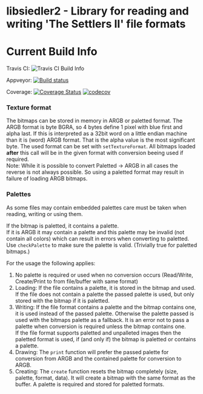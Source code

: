 # libsiedler2 - Library for reading and writing 'The Settlers II' file formats

# Current Build Info

Travis CI: ![Travis CI Build Info](https://travis-ci.org/Return-To-The-Roots/libsiedler2.svg?branch=master)

Appveyor: [![Build status](https://ci.appveyor.com/api/projects/status/om9ibb7vdfa4x4cf/branch/master?svg=true)](https://ci.appveyor.com/project/Flamefire/libsiedler2-nlflr/branch/master)

Coverage:
[![Coverage Status](https://coveralls.io/repos/github/Return-To-The-Roots/libsiedler2/badge.svg?branch=master)](https://coveralls.io/github/Return-To-The-Roots/libsiedler2?branch=master)
[![codecov](https://codecov.io/gh/Return-To-The-Roots/libsiedler2/branch/master/graph/badge.svg)](https://codecov.io/gh/Return-To-The-Roots/libsiedler2)


### Texture format
The bitmaps can be stored in memory in ARGB or paletted format.
The ARGB format is byte BGRA, so 4 bytes define 1 pixel with blue first and alpha last.
If this is interpreted as a 32bit word on a little endian machine than it is (word) ARGB format.
That is the alpha value is the most significant byte.
The used format can be set with `setTextureFormat`.
All bitmaps loaded **after** this call will be in the given format with conversion beeing used if required.   
Note: While it is possible to convert Paletted -> ARGB in all cases the reverse is not always possible.
So using a paletted format may result in failure of loading ARGB bitmaps.

### Palettes
As some files may contain embedded palettes care must be taken when reading, writing or using them.

If the bitmap is paletted, it contains a palette.  
If it is ARGB it may contain a palette and this palette may be invalid (not contain all colors) which can result in errors when converting to paletted.
Use `checkPalette` to make sure the palette is valid. (Trivially true for paletted bitmaps.)

For the usage the following applies:

1. No palette is required or used when no conversion occurs (Read/Write, Create/Print to from file/buffer with same format)
2. Loading: If the file contains a palette, it is stored in the bitmap and used.   
            If the file does not contain a palette the passed palette is used, but only stored with the bitmap if it is paletted.
3. Writing: If the file format contains a palette and the bitmap contains one, it is used instead of the passed palette.
            Otherwise the palette passed is used with the bitmaps palette as a fallback.
            It is an error not to pass a palette when conversion is required unless the bitmap contains one.   
            If the file format supports paletted and unpalleted images then the paletted format is used, if (and only if) the bitmap is paletted or contains a palette.
4. Drawing: The `print` function will prefer the passed palette for conversion from ARGB and the contained palette for conversion to ARGB.
5. Creating: The `create` function resets the bitmap completely (size, palette, format, data).
             It will create a bitmap with the same format as the buffer.
             A palette is required and stored for paletted formats.
